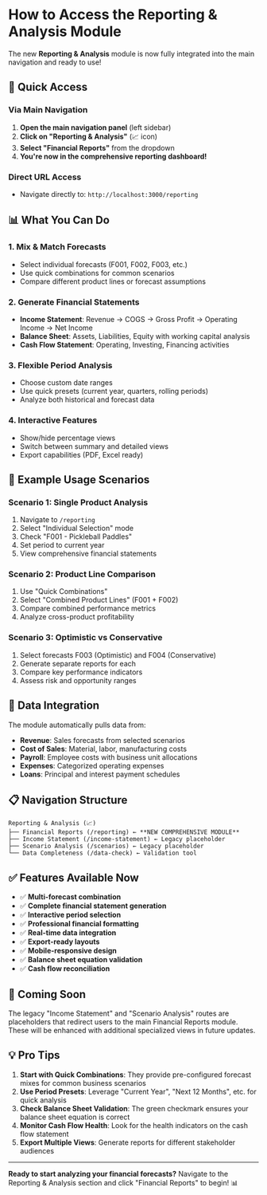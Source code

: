 # How to Access the Reporting & Analysis Module

The new **Reporting & Analysis** module is now fully integrated into the main navigation and ready to use!

## 🚀 Quick Access

### Via Main Navigation
1. **Open the main navigation panel** (left sidebar)
2. **Click on "Reporting & Analysis"** (📈 icon)
3. **Select "Financial Reports"** from the dropdown
4. **You're now in the comprehensive reporting dashboard!**

### Direct URL Access
- Navigate directly to: `http://localhost:3000/reporting`

## 📊 What You Can Do

### 1. **Mix & Match Forecasts**
- Select individual forecasts (F001, F002, F003, etc.)
- Use quick combinations for common scenarios
- Compare different product lines or forecast assumptions

### 2. **Generate Financial Statements**
- **Income Statement**: Revenue → COGS → Gross Profit → Operating Income → Net Income
- **Balance Sheet**: Assets, Liabilities, Equity with working capital analysis
- **Cash Flow Statement**: Operating, Investing, Financing activities

### 3. **Flexible Period Analysis**
- Choose custom date ranges
- Use quick presets (current year, quarters, rolling periods)
- Analyze both historical and forecast data

### 4. **Interactive Features**
- Show/hide percentage views
- Switch between summary and detailed views
- Export capabilities (PDF, Excel ready)

## 🎯 Example Usage Scenarios

### Scenario 1: Single Product Analysis
1. Navigate to `/reporting`
2. Select "Individual Selection" mode
3. Check "F001 - Pickleball Paddles"
4. Set period to current year
5. View comprehensive financial statements

### Scenario 2: Product Line Comparison  
1. Use "Quick Combinations"
2. Select "Combined Product Lines" (F001 + F002)
3. Compare combined performance metrics
4. Analyze cross-product profitability

### Scenario 3: Optimistic vs Conservative
1. Select forecasts F003 (Optimistic) and F004 (Conservative)
2. Generate separate reports for each
3. Compare key performance indicators
4. Assess risk and opportunity ranges

## 🔧 Data Integration

The module automatically pulls data from:
- **Revenue**: Sales forecasts from selected scenarios
- **Cost of Sales**: Material, labor, manufacturing costs
- **Payroll**: Employee costs with business unit allocations
- **Expenses**: Categorized operating expenses
- **Loans**: Principal and interest payment schedules

## 📋 Navigation Structure

```
Reporting & Analysis (📈)
├── Financial Reports (/reporting) ← **NEW COMPREHENSIVE MODULE**
├── Income Statement (/income-statement) ← Legacy placeholder
├── Scenario Analysis (/scenarios) ← Legacy placeholder  
└── Data Completeness (/data-check) ← Validation tool
```

## ✅ Features Available Now

- ✅ **Multi-forecast combination**
- ✅ **Complete financial statement generation**
- ✅ **Interactive period selection**
- ✅ **Professional financial formatting**
- ✅ **Real-time data integration**
- ✅ **Export-ready layouts**
- ✅ **Mobile-responsive design**
- ✅ **Balance sheet equation validation**
- ✅ **Cash flow reconciliation**

## 🚧 Coming Soon

The legacy "Income Statement" and "Scenario Analysis" routes are placeholders that redirect users to the main Financial Reports module. These will be enhanced with additional specialized views in future updates.

## 💡 Pro Tips

1. **Start with Quick Combinations**: They provide pre-configured forecast mixes for common business scenarios
2. **Use Period Presets**: Leverage "Current Year", "Next 12 Months", etc. for quick analysis
3. **Check Balance Sheet Validation**: The green checkmark ensures your balance sheet equation is correct
4. **Monitor Cash Flow Health**: Look for the health indicators on the cash flow statement
5. **Export Multiple Views**: Generate reports for different stakeholder audiences

---

**Ready to start analyzing your financial forecasts?** Navigate to the Reporting & Analysis section and click "Financial Reports" to begin! 📊